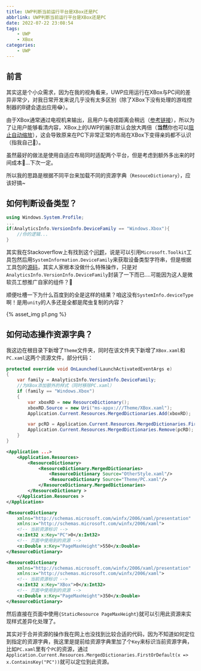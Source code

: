 ```yaml
---
title: UWP判断当前运行平台是XBox还是PC
abbrlink: UWP判断当前运行平台是XBox还是PC
date: 2022-07-22 23:08:54
tags:
    - UWP
    - XBox
categories:
    - UWP
---
```


## 前言

其实这是个小众需求，因为在我的视角看来，UWP应用运行在XBox与PC间的差异非常少，对我日常开发来说几乎没有太多区别（除了XBox下没有处理的游戏控制器的B键会退出应用😂）。

<!--more-->

由于XBox通常通过电视机来输出，且用户与电视距离会稍远（[参考链接](https://docs.microsoft.com/zh-cn/windows/apps/design/devices/designing-for-tv#ui-element-sizing)），所以为了让用户能够看清内容，XBox上的UWP的展示默认会放大两倍（**当然**你也可以[阻止自动缩放](https://docs.microsoft.com/zh-cn/windows/apps/design/devices/designing-for-tv#opting-out-of-scale-factor)），这会导致原来在PC下非常正常的布局在XBox下变得亲妈都不认识（指我自己🤣）。

虽然最好的做法是使用自适应布局同时适配两个平台，但是考虑到额外多出来的时间成本🤔...下次一定。

所以我的思路是根据不同平台来加载不同的资源字典（`ResouceDictionary`），应该好搞~

## 如何判断设备类型？

``` csharp
using Windows.System.Profile;
...
if(AnalyticsInfo.VersionInfo.DeviceFamily == "Windows.Xbox"){
    //你的逻辑...
}
```
其实我在Stackoverflow上有找到这个[问题](https://stackoverflow.com/a/69278888/7632913)，说是可以引用`Microsoft.Toolkit`工具包然后用`SystemInformation.DeviceFamily`来获取设备类型字符串，但是根据工具包的[源码](https://github.com/CommunityToolkit/WindowsCommunityToolkit/blob/rel/7.1.0/Microsoft.Toolkit.Uwp/Helpers/SystemInformation.cs#L53)，其实人家根本没做什么特殊操作，只是对`AnalyticsInfo.VersionInfo.DeviceFamily`封装了一下而已....可能因为这人是微软员工想推广自家的组件？🤔

顺便吐槽一下为什么百度到的全是这样的结果？咱这没有`SystemInfo.deviceType`啊！是用`unity`的人多还是全都是爬虫复制的内容？

{% asset_img p1.png %}

## 如何动态操作资源字典？

我这边在根目录下新增了`Theme`文件夹，同时在该文件夹下新增了`XBox.xaml`和`PC.xaml`这两个资源文件，部分代码：

``` csharp App.xaml.cs
protected override void OnLaunched(LaunchActivatedEventArgs e)
{
    var family = AnalyticsInfo.VersionInfo.DeviceFamily;
    //为XBox添加额外的样式（同时移除PC.xaml）
    if (family == "Windows.Xbox")
    {
        var xboxRD = new ResourceDictionary();
        xboxRD.Source = new Uri("ms-appx:///Theme/XBox.xaml");
        Application.Current.Resources.MergedDictionaries.Add(xboxRD);

        var pcRD = Application.Current.Resources.MergedDictionaries.FirstOrDefault(x => x.ContainsKey("PC"));
        Application.Current.Resources.MergedDictionaries.Remove(pcRD);
    }
}
```

``` xml App.xaml
<Application ...>
    <Application.Resources>
        <ResourceDictionary>
            <ResourceDictionary.MergedDictionaries>
                <ResourceDictionary Source="OtherStyle.xaml"/>
                <ResourceDictionary Source="Theme/PC.xaml"/>
            </ResourceDictionary.MergedDictionaries>
        </ResourceDictionary >
    </Application.Resources >
</Application>
```

``` xml Theme/PC.xaml
<ResourceDictionary
    xmlns="http://schemas.microsoft.com/winfx/2006/xaml/presentation" 
    xmlns:x="http://schemas.microsoft.com/winfx/2006/xaml">
    <!-- 当前资源标识 -->
    <x:Int32 x:Key="PC">0</x:Int32>
    <!-- 页面中使用到的资源 -->
    <x:Double x:Key="PageMaxHeight">550</x:Double>
</ResourceDictionary>
```
``` xml Theme/XBox.xaml
<ResourceDictionary
    xmlns="http://schemas.microsoft.com/winfx/2006/xaml/presentation" 
    xmlns:x="http://schemas.microsoft.com/winfx/2006/xaml">
    <!-- 当前资源标识 -->
    <x:Int32 x:Key="XBox">0</x:Int32>
    <!-- 页面中使用到的资源 -->
    <x:Double x:Key="PageMaxHeight">350</x:Double>
</ResourceDictionary>
```

然后直接在页面中使用`{StaticResource PageMaxHeight}`就可以引用此资源来实现样式差异化处理了。

其实对于合并资源的操作我在网上也没找到比较合适的代码，因为不知道如何定位到指定的资源字典，我这里是提前给资源字典里加了个`Key`来标识当前资源字典，比如`PC.xaml`里有个`PC`的资源，通过`Application.Current.Resources.MergedDictionaries.FirstOrDefault(x => x.ContainsKey("PC"))`就可以定位到此资源。